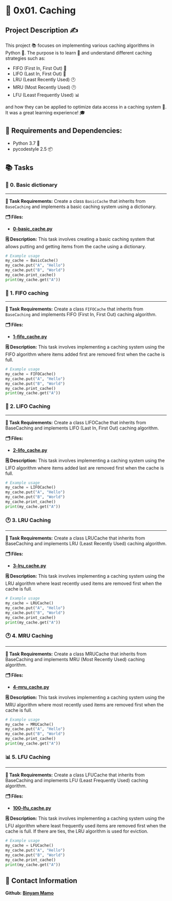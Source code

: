 # 💽 0x01. Caching

## Project Description ✍️
This project 📚 focuses on implementing various caching algorithms in Python 🐍.
The purpose is to learn 🧠 and understand different caching strategies such as:
* FIFO (First In, First Out) 🔄
* LIFO (Last In, First Out) 🔄
* LRU (Least Recently Used) 🕐
* MRU (Most Recently Used) 🕑
* LFU (Least Frequently Used) 📊

and how they can be applied to optimize data access in a caching system 💽. It was a great learning experience! 🎓

## 🔧 Requirements and Dependencies:
- Python 3.7 🐍
- pycodestyle 2.5 📦

## 📚 Tasks

### 📖 0. Basic dictionary
---------------------
**📜 Task Requirements:**
Create a class `BasicCache` that inherits from `BaseCaching` and implements a basic caching system using a dictionary.

**🗂️ Files:** 
- **[0-basic_cache.py](0-basic_cache.py)**

**🗒️ Description:** 
This task involves creating a basic caching system that allows putting and getting items from the cache using a dictionary.

``` python
# Example usage
my_cache = BasicCache()
my_cache.put("A", "Hello")
my_cache.put("B", "World")
my_cache.print_cache()
print(my_cache.get("A"))
```

### 🔄 1. FIFO caching
---------------------
**📜 Task Requirements:**
Create a class `FIFOCache` that inherits from `BaseCaching` and implements FIFO (First In, First Out) caching algorithm.

**🗂️ Files:** 
- **[1-fifo_cache.py](1-fifo_cache.py)**

**🗒️ Description:** 
This task involves implementing a caching system using the FIFO algorithm where items added first are removed first when the cache is full.

``` python
# Example usage
my_cache = FIFOCache()
my_cache.put("A", "Hello")
my_cache.put("B", "World")
my_cache.print_cache()
print(my_cache.get("A"))
```

### 🔄 2. LIFO Caching
---------------------
**📜 Task Requirements:**
Create a class LIFOCache that inherits from BaseCaching and implements LIFO (Last In, First Out) caching algorithm.

**🗂️ Files:** 
- **[2-lifo_cache.py](2-lifo_cache.py)**

**🗒️ Description:** 
This task involves implementing a caching system using the LIFO algorithm where items added last are removed first when the cache is full.

``` python
# Example usage
my_cache = LIFOCache()
my_cache.put("A", "Hello")
my_cache.put("B", "World")
my_cache.print_cache()
print(my_cache.get("A"))
```

### 🕐 3. LRU Caching
---------------------
**📜 Task Requirements:**
Create a class LRUCache that inherits from BaseCaching and implements LRU (Least Recently Used) caching algorithm.

**🗂️ Files:** 
- **[3-lru_cache.py](3-lru_cache.py)**

**🗒️ Description:** 
This task involves implementing a caching system using the LRU algorithm where least recently used items are removed first when the cache is full.

``` python
# Example usage
my_cache = LRUCache()
my_cache.put("A", "Hello")
my_cache.put("B", "World")
my_cache.print_cache()
print(my_cache.get("A"))
```

### 🕐 4. MRU Caching
---------------------
**📜 Task Requirements:**
Create a class MRUCache that inherits from BaseCaching and implements MRU (Most Recently Used) caching algorithm.

**🗂️ Files:** 
- **[4-mru_cache.py](4-mru_cache.py)**

**🗒️ Description:** 
This task involves implementing a caching system using the MRU algorithm where most recently used items are removed first when the cache is full.

``` python
# Example usage
my_cache = MRUCache()
my_cache.put("A", "Hello")
my_cache.put("B", "World")
my_cache.print_cache()
print(my_cache.get("A"))
```

### 📊 5. LFU Caching
---------------------
**📜 Task Requirements:**
Create a class LFUCache that inherits from BaseCaching and implements LFU (Least Frequently Used) caching algorithm.

**🗂️ Files:** 
- **[100-lfu_cache.py](100-lfu_cache.py)**

**🗒️ Description:** 
This task involves implementing a caching system using the LFU algorithm where least frequently used items are removed first when the cache is full. If there are ties, the LRU algorithm is used for eviction.

``` python
# Example usage
my_cache = LFUCache()
my_cache.put("A", "Hello")
my_cache.put("B", "World")
my_cache.print_cache()
print(my_cache.get("A"))
```

## 🔗 Contact Information

**Github:**  **[Binyam Mamo](https://github.com/BinyamMamo)**
